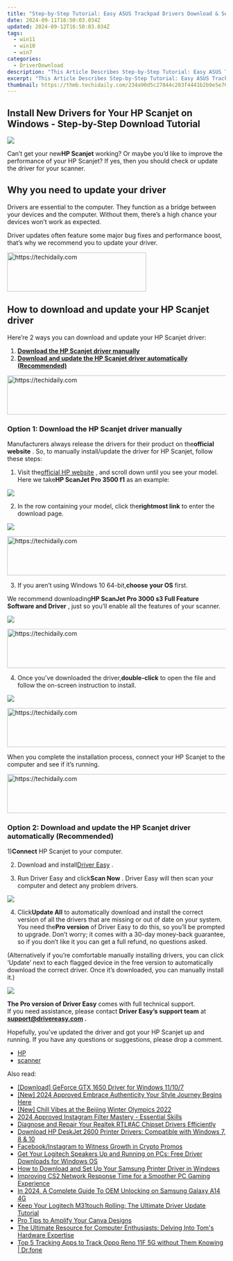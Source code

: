 ```yaml
---
title: "Step-by-Step Tutorial: Easy ASUS Trackpad Drivers Download & Setup for Windows 10 Users"
date: 2024-09-11T16:50:03.034Z
updated: 2024-09-12T16:50:03.034Z
tags:
  - win11
  - win10
  - win7
categories:
  - DriverDownload
description: "This Article Describes Step-by-Step Tutorial: Easy ASUS Trackpad Drivers Download & Setup for Windows 10 Users"
excerpt: "This Article Describes Step-by-Step Tutorial: Easy ASUS Trackpad Drivers Download & Setup for Windows 10 Users"
thumbnail: https://thmb.techidaily.com/234a90d5c27844c283f4441b2b9e5e76ee9e8064b4a1ba5d5f5c1598b8d0670d.jpg
---
```


## Install New Drivers for Your HP Scanjet on Windows - Step-by-Step Download Tutorial

![](https://images.drivereasy.com/wp-content/uploads/2020/08/2020-08-06_11-21-24-2.jpg)

 Can’t get your new**HP Scanjet** working? Or maybe you’d like to improve the performance of your HP Scanjet? If yes, then you should check or update the driver for your scanner.

## Why you need to update your driver

 Drivers are essential to the computer. They function as a bridge between your devices and the computer. Without them, there’s a high chance your devices won’t work as expected.

 Driver updates often feature some major bug fixes and performance boost, that’s why we recommend you to update your driver.

<!-- affiliate ads begin -->
<a href="https://wigfever.sjv.io/c/5597632/2014857/22899" target="_top" id="2014857">
  <img src="//a.impactradius-go.com/display-ad/22899-2014857" border="0" alt="https://techidaily.com" width="320" height="90"/>
</a>
<img height="0" width="0" src="https://wigfever.sjv.io/i/5597632/2014857/22899" style="position:absolute;visibility:hidden;" border="0" />
<!-- affiliate ads end -->

## How to download and update your HP Scanjet driver

Here’re 2 ways you can download and update your HP Scanjet driver:

1. **[Download the HP Scanjet driver manually](https://tools.techidaily.com/drivereasy/download/)**
2. **[Download and update the HP Scanjet driver automatically (Recommended)](https://www.drivereasy.com/knowledge/hp-scanjet-drivers-download-and-update-on-windows/#option2)**

<!-- affiliate ads begin -->
<a href="https://ephamedtechinc.pxf.io/c/5597632/2137205/26400" target="_top" id="2137205">
  <img src="//a.impactradius-go.com/display-ad/26400-2137205" border="0" alt="https://techidaily.com" width="728" height="90"/>
</a>
<img height="0" width="0" src="https://ephamedtechinc.pxf.io/i/5597632/2137205/26400" style="position:absolute;visibility:hidden;" border="0" />
<!-- affiliate ads end -->

### Option 1: Download the HP Scanjet driver manually

 Manufacturers always release the drivers for their product on the**official website** . So, to manually install/update the driver for HP Scanjet, follow these steps:

 1) Visit the[official HP website](https://support.hp.com/us-en/document/c04635830) , and scroll down until you see your model. Here we take**HP ScanJet Pro 3500 f1** as an example:

![](https://images.drivereasy.com/wp-content/uploads/2020/08/2020-08-06_12-23-46-1-1200x727.jpg)

 2) In the row containing your model, click the**rightmost link** to enter the download page.

![](https://images.drivereasy.com/wp-content/uploads/2020/08/2020-08-06_12-23-46-1200x727.jpg)

<!-- affiliate ads begin -->
<a href="https://ephamedtechinc.pxf.io/c/5597632/2137224/26400" target="_top" id="2137224">
  <img src="//a.impactradius-go.com/display-ad/26400-2137224" border="0" alt="https://techidaily.com" width="728" height="90"/>
</a>
<img height="0" width="0" src="https://ephamedtechinc.pxf.io/i/5597632/2137224/26400" style="position:absolute;visibility:hidden;" border="0" />
<!-- affiliate ads end -->

 3) If you aren’t using Windows 10 64-bit,**choose your OS** first.

 We recommend downloading**HP ScanJet Pro 3000 s3 Full Feature Software and Driver** , just so you’ll enable all the features of your scanner.

![](https://images.drivereasy.com/wp-content/uploads/2020/08/2020-08-06_12-25-10-1200x752.jpg)

<!-- affiliate ads begin -->
<a href="https://ephamedtechinc.pxf.io/c/5597632/2137207/26400" target="_top" id="2137207">
  <img src="//a.impactradius-go.com/display-ad/26400-2137207" border="0" alt="https://techidaily.com" width="728" height="90"/>
</a>
<img height="0" width="0" src="https://ephamedtechinc.pxf.io/i/5597632/2137207/26400" style="position:absolute;visibility:hidden;" border="0" />
<!-- affiliate ads end -->

 4) Once you’ve downloaded the driver,**double-click** to open the file and follow the on-screen instruction to install.

![](https://images.drivereasy.com/wp-content/uploads/2020/08/2020-08-06_12-32-40-1.jpg)

<!-- affiliate ads begin -->
<a href="https://ephamedtechinc.pxf.io/c/5597632/2137223/26400" target="_top" id="2137223">
  <img src="//a.impactradius-go.com/display-ad/26400-2137223" border="0" alt="https://techidaily.com" width="728" height="90"/>
</a>
<img height="0" width="0" src="https://ephamedtechinc.pxf.io/i/5597632/2137223/26400" style="position:absolute;visibility:hidden;" border="0" />
<!-- affiliate ads end -->

 When you complete the installation process, connect your HP Scanjet to the computer and see if it’s running.

<!-- affiliate ads begin -->
<a href="https://appsumo.8odi.net/c/5597632/2123739/7443" target="_top" id="2123739">
  <img src="//a.impactradius-go.com/display-ad/7443-2123739" border="0" alt="https://techidaily.com" width="728" height="90"/>
</a>
<img height="0" width="0" src="https://appsumo.8odi.net/i/5597632/2123739/7443" style="position:absolute;visibility:hidden;" border="0" />
<!-- affiliate ads end -->

### Option 2: Download and update the HP Scanjet driver automatically (Recommended)

 1)**Connect** HP Scanjet to your computer.

 2) Download and install[Driver Easy](https://tools.techidaily.com/drivereasy/download/) .

 3) Run Driver Easy and click**Scan Now** . Driver Easy will then scan your computer and detect any problem drivers.

![](https://images.drivereasy.com/wp-content/uploads/2020/08/2020-08-04_17-40-32-1.jpg)

 4) Click**Update All** to automatically download and install the correct version of all the drivers that are missing or out of date on your system. You need the**Pro version** of Driver Easy to do this, so you’ll be prompted to upgrade. Don’t worry; it comes with a 30-day money-back guarantee, so if you don’t like it you can get a full refund, no questions asked.  
  
 (Alternatively if you’re comfortable manually installing drivers, you can click ‘Update’ next to each flagged device in the free version to automatically download the correct driver. Once it’s downloaded, you can manually install it.)

![](https://images.drivereasy.com/wp-content/uploads/2020/08/2020-08-04_18-45-37-2.jpg)

**The Pro version of Driver Easy** comes with full technical support.  
 If you need assistance, please contact **Driver Easy’s support team** at **[support@drivereasy.com](https://tools.techidaily.com/drivereasy/download/) .**

 Hopefully, you’ve updated the driver and got your HP Scanjet up and running. If you have any questions or suggestions, please drop a comment.

* [HP](https://tools.techidaily.com/drivereasy/download/)
* [scanner](https://tools.techidaily.com/drivereasy/download/)

<ins class="adsbygoogle"
     style="display:block"
     data-ad-format="autorelaxed"
     data-ad-client="ca-pub-7571918770474297"
     data-ad-slot="1223367746"></ins>

<ins class="adsbygoogle"
     style="display:block"
     data-ad-client="ca-pub-7571918770474297"
     data-ad-slot="8358498916"
     data-ad-format="auto"
     data-full-width-responsive="true"></ins>

<span class="atpl-alsoreadstyle">Also read:</span>
<div><ul>
<li><a href="https://driver-install.techidaily.com/download-geforce-gtx-1650-driver-for-windows-11107/"><u>[Download] GeForce GTX 1650 Driver for Windows 11/10/7</u></a></li>
<li><a href="https://facebook-video-footage.techidaily.com/new-2024-approved-embrace-authenticity-your-style-journey-begins-here/"><u>[New] 2024 Approved Embrace Authenticity Your Style Journey Begins Here</u></a></li>
<li><a href="https://extra-resources.techidaily.com/new-chill-vibes-at-the-beijing-winter-olympics-2022/"><u>[New] Chill Vibes at the Beijing Winter Olympics 2022</u></a></li>
<li><a href="https://instagram-videos.techidaily.com/2024-approved-instagram-filter-mastery-essential-skills/"><u>2024 Approved Instagram Filter Mastery - Essential Skills</u></a></li>
<li><a href="https://hardware-updates.techidaily.com/diagnose-and-repair-your-realtek-rtlac-chipset-drivers-efficiently/"><u>Diagnose and Repair Your Realtek RTL#AC Chipset Drivers Efficiently</u></a></li>
<li><a href="https://hardware-updates.techidaily.com/download-hp-deskjet-2600-printer-drivers-compatible-with-windows-7-8-and-10/"><u>Download HP DeskJet 2600 Printer Drivers: Compatible with Windows 7, 8 & 10</u></a></li>
<li><a href="https://facebook.techidaily.com/facebookinstagram-to-witness-growth-in-crypto-promos/"><u>Facebook/Instagram to Witness Growth in Crypto Promos</u></a></li>
<li><a href="https://hardware-updates.techidaily.com/get-your-logitech-speakers-up-and-running-on-pcs-free-driver-downloads-for-windows-os/"><u>Get Your Logitech Speakers Up and Running on PCs: Free Driver Downloads for Windows OS</u></a></li>
<li><a href="https://hardware-updates.techidaily.com/how-to-download-and-set-up-your-samsung-printer-driver-in-windows/"><u>How to Download and Set Up Your Samsung Printer Driver in Windows</u></a></li>
<li><a href="https://program-issues.techidaily.com/improving-cs2-network-response-time-for-a-smoother-pc-gaming-experience/"><u>Improving CS2 Network Response Time for a Smoother PC Gaming Experience</u></a></li>
<li><a href="https://android-unlock.techidaily.com/in-2024-a-complete-guide-to-oem-unlocking-on-samsung-galaxy-a14-4g-by-drfone-android/"><u>In 2024, A Complete Guide To OEM Unlocking on Samsung Galaxy A14 4G</u></a></li>
<li><a href="https://hardware-updates.techidaily.com/keep-your-logitech-m31touch-rolling-the-ultimate-driver-update-tutorial/"><u>Keep Your Logitech M31touch Rolling: The Ultimate Driver Update Tutorial</u></a></li>
<li><a href="https://extra-lessons.techidaily.com/pro-tips-to-amplify-your-canva-designs/"><u>Pro Tips to Amplify Your Canva Designs</u></a></li>
<li><a href="https://hardware-updates.techidaily.com/the-ultimate-resource-for-computer-enthusiasts-delving-into-toms-hardware-expertise/"><u>The Ultimate Resource for Computer Enthusiasts: Delving Into Tom's Hardware Expertise</u></a></li>
<li><a href="https://android-location-track.techidaily.com/top-5-tracking-apps-to-track-oppo-reno-11f-5g-without-them-knowing-drfone-by-drfone-virtual-android/"><u>Top 5 Tracking Apps to Track Oppo Reno 11F 5G without Them Knowing | Dr.fone</u></a></li>
</ul></div>

